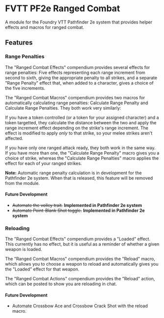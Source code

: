 # FVTT PF2e Ranged Combat
A module for the Foundry VTT Pathfinder 2e system that provides helper effects and macros for ranged combat.

## Features

### Range Penalties
The "Ranged Combat Effects" compendium provides several effects for range penalties: Five effects representing each range increment from second to sixth, giving the appropriate penalty to all strikes, and a separate "Range Penalty" effect that, when added to a character, gives a choice of the five increments.

The "Ranged Combat Macros" compendium provides two macros for automatically calculating range penalties: Calculate Range Penalty and Calculate Range Penalties. They both work very similarly:

If you have a token controlled (or a token for your assigned character) and a token targetted, they calculate the distance between the two and apply the range increment effect depending on the strike's range increment. The effect is modified to apply _only_ to that strike, so your melee strikes aren't affected.

If you have only one ranged attack ready, they both work in the same way. If you have more than one, the "Calculate Range Penalty" macro gives you a choice of strike, whereas the "Calculate Range Penalties" macro applies the effect for each of your ranged strikes.

<b>Note:</b> Automatic range penalty calculation is in development for the Pathfinder 2e system. When that is released, this feature will be removed from the module.

#### Future Development
- <s>Automate the volley trait.</s> <b>Implemented in Pathfinder 2e system</b>
- <s>Automate Point-Blank Shot toggle.</s> <b>Implemented in Pathfinder 2e system</b>

### Reloading
The "Ranged Combat Effects" compendium provides a "Loaded" effect. This currently has no effect, but it is useful as a reminder of whether a given weapon is loaded.

The "Ranged Combat Macros" compendium provides the "Reload" macro, which allows you to choose a weapon to reload and automatically gives you the "Loaded" effect for that weapon.

The "Ranged Combat Actions" compendium provides the "Reload" action, which can be posted to show you are reloading in chat.

#### Future Development
- Automate Crossbow Ace and Crossbow Crack Shot with the reload macro.
